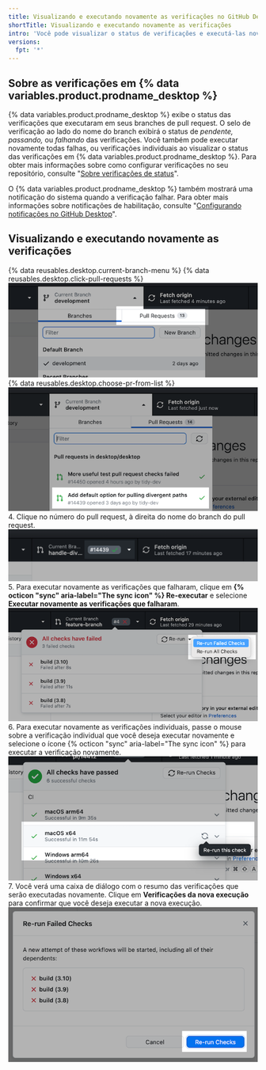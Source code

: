 ```yaml
---
title: Visualizando e executando novamente as verificações no GitHub Desktop
shortTitle: Visualizando e executando novamente as verificações
intro: 'Você pode visualizar o status de verificações e executá-las novamente em {% data variables.product.prodname_desktop %}.'
versions:
  fpt: '*'
---
```


## Sobre as verificações em {% data variables.product.prodname_desktop %}

{% data variables.product.prodname_desktop %} exibe o status das verificações que executaram em seus branches de pull request. O selo de verificação ao lado do nome do branch exibirá o status de *pendente, passando,* ou *falhando* das verificações. Você também pode executar novamente todas falhas, ou verificações individuais ao visualizar o status das verificações em {% data variables.product.prodname_desktop %}. Para obter mais informações sobre como configurar verificações no seu repositório, consulte "[Sobre verificações de status](/github/collaborating-with-pull-requests/collaborating-on-repositories-with-code-quality-features/about-status-checks)".

O {% data variables.product.prodname_desktop %} também mostrará uma notificação do sistema quando a verificação falhar. Para obter mais informações sobre notificações de habilitação, consulte "[Configurando notificações no GitHub Desktop](/desktop/contributing-and-collaborating-using-github-desktop/working-with-your-remote-repository-on-github-or-github-enterprise/configuring-notifications-in-github-desktop)".

## Visualizando e executando novamente as verificações

{% data reusables.desktop.current-branch-menu %}
{% data reusables.desktop.click-pull-requests %}
  ![Guia Pull requests no menu suspenso Branch atual](/assets/images/help/desktop/branch-drop-down-pull-request-tab.png)
{% data reusables.desktop.choose-pr-from-list %}
  ![Lista de pull requests em aberto no repositório](/assets/images/help/desktop/click-pull-request.png)
4. Clique no número do pull request, à direita do nome do branch do pull request. ![Exibição das verificações ao lado do nome do branch](/assets/images/help/desktop/checks-dialog.png)
5. Para executar novamente as verificações que falharam, clique em **{% octicon "sync" aria-label="The sync icon" %} Re-executar** e selecione **Executar novamente as verificações que falharam**. ![Executar novamente verificações falhadas](/assets/images/help/desktop/re-run-failed-checks.png)
6. Para executar novamente as verificações individuais, passe o mouse sobre a verificação individual que você deseja executar novamente e selecione o ícone {% octicon "sync" aria-label="The sync icon" %} para executar a verificação novamente. ![Executar novamente as verificações individuais](/assets/images/help/desktop/re-run-individual-checks.png)
7. Você verá uma caixa de diálogo com o resumo das verificações que serão executadas novamente. Clique em **Verificações da nova execução** para confirmar que você deseja executar a nova execução. ![Executar o diálogo de confirmação novamente](/assets/images/help/desktop/re-run-confirmation-dialog.png)
